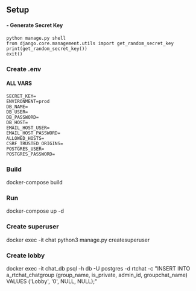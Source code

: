 ## Setup

#### - Generate Secret Key
```
python manage.py shell
from django.core.management.utils import get_random_secret_key
print(get_random_secret_key())
exit()
```

### Create .env
#### ALL VARS
```
SECRET_KEY=
ENVIRONMENT=prod
DB_NAME=
DB_USER=
DB_PASSWORD=
DB_HOST=
EMAIL_HOST_USER=
EMAIL_HOST_PASSWORD=
ALLOWED_HOSTS=
CSRF_TRUSTED_ORIGINS=
POSTGRES_USER=
POSTGRES_PASSWORD=
```

### Build
docker-compose build
### Run
docker-compose up -d

### Create superuser
docker exec -it chat python3 manage.py createsuperuser

### Create lobby
docker exec -it chat_db psql -h db -U postgres -d rtchat -c "INSERT INTO a_rtchat_chatgroup (group_name, is_private, admin_id, groupchat_name) VALUES ('Lobby', '0', NULL, NULL);"

